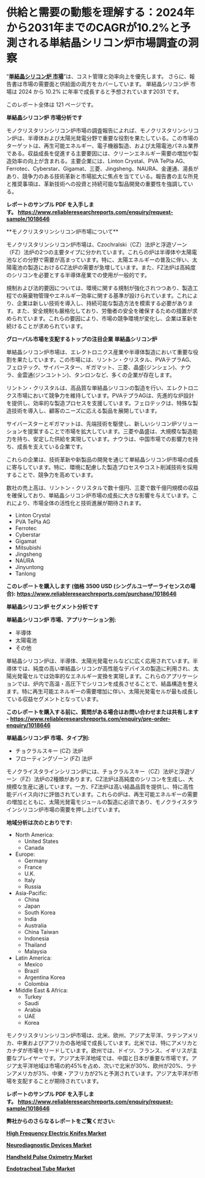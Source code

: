 <p><h1>供給と需要の動態を理解する：2024年から2031年までのCAGRが10.2%と予測される単結晶シリコン炉市場調査の洞察</h1></p><p>&ldquo;<strong><a href="https://www.reliableresearchreports.com/monocrystalline-silicon-furnace-r1018646?utm_campaign=110&utm_medium=9&utm_source=Github&utm_content=ia&utm_term=28122024&utm_id=monocrystalline-silicon-furnace">単結晶シリコン炉 市場</a></strong>&rdquo;は、コスト管理と効率向上を優先します。 さらに、報告書は市場の需要面と供給面の両方をカバーしています。 単結晶シリコン炉 市場は 2024 から 10.2% に年率で成長すると予想されています2031 です。</p>
<p>このレポート全体は 121 ページです。</p>
<p><strong>単結晶シリコン炉 市場分析です</strong></p>
<p><p>モノクリスタリンシリコン炉市場の調査報告によれば、モノクリスタリンシリコン炉は、半導体および太陽光発電分野で重要な役割を果たしている。この市場のターゲットは、再生可能エネルギー、電子機器製造、および太陽電池パネル業界である。収益成長を促進する主要要因には、クリーンエネルギー需要の増加や製造効率の向上が含まれる。主要企業には、Linton Crystal、PVA TePla AG、Ferrotec、Cyberstar、Gigamat、三菱、Jingsheng、NAURA、金運通、湯長があり、競争力のある技術革新と市場拡大に焦点を当てている。報告書の主な所見と推奨事項は、革新技術への投資と持続可能な製品開発の重要性を強調している。</p></p>
<p><strong>レポートのサンプル PDF を入手します。&nbsp;<a href="https://www.reliableresearchreports.com/enquiry/request-sample/1018646?utm_campaign=110&utm_medium=9&utm_source=Github&utm_content=ia&utm_term=28122024&utm_id=monocrystalline-silicon-furnace">https://www.reliableresearchreports.com/enquiry/request-sample/1018646</a></strong></p>
<p><p>**モノクリスタリンシリコン炉市場について**</p><p>モノクリスタリンシリコン炉市場は、Czochralski（CZ）法炉と浮遊ゾーン（FZ）法炉の2つの主要タイプに分かれています。これらの炉は半導体や太陽電池などの分野で需要が高まっています。特に、太陽エネルギーの普及に伴い、太陽電池の製造におけるCZ法炉の需要が急増しています。また、FZ法炉は高純度のシリコンを必要とする半導体産業での使用が一般的です。</p><p>規制および法的要因については、環境に関する規制が強化されつつあり、製造工程での廃棄物管理やエネルギー効率に関する基準が設けられています。これにより、企業は新しい技術を導入し、持続可能な製造方法を模索する必要があります。また、安全規制も厳格化しており、労働者の安全を確保するための措置が求められています。これらの要因により、市場の競争環境が変化し、企業は革新を続けることが求められています。</p></p>
<p><strong>グローバル市場を支配するトップの注目企業 単結晶シリコン炉</strong></p>
<p><p>単結晶シリコン炉市場は、エレクトロニクス産業や半導体製造において重要な役割を果たしています。この市場には、リントン・クリスタル、PVAテプラAG、フェロテック、サイバースター、ギガマット、三菱、晶盛(ジンシェン)、ナウラ、金雲通(ジンユントン)、タンロンなど、多くの企業が存在します。</p><p>リントン・クリスタルは、高品質な単結晶シリコンの製造を行い、エレクトロニクス市場において競争力を維持しています。PVAテプラAGは、先進的な炉設計を提供し、効率的な製造プロセスを支援しています。フェロテックは、特殊な製造技術を導入し、顧客のニーズに応える製品を展開しています。</p><p>サイバースターとギガマットは、先端技術を駆使し、新しいシリコン炉ソリューションを提案することで市場を拡大しています。三菱や晶盛は、大規模な製造能力を持ち、安定した供給を実現しています。ナウラは、中国市場での影響力を持ち、成長を支えている企業です。</p><p>これらの企業は、技術革新や新製品の開発を通じて単結晶シリコン炉市場の成長に寄与しています。特に、環境に配慮した製造プロセスやコスト削減技術を採用することで、競争力を高めています。</p><p>数社の売上高は、リントン・クリスタルで数十億円、三菱で数千億円規模の収益を確保しており、単結晶シリコン炉市場の成長に大きな影響を与えています。これにより、市場全体の活性化と技術進展が期待されます。</p></p>
<p><ul><li>Linton Crystal</li><li>PVA TePla AG</li><li>Ferrotec</li><li>Cyberstar</li><li>Gigamat</li><li>Mitsubishi</li><li>Jingsheng</li><li>NAURA</li><li>Jinyuntong</li><li>Tanlong</li></ul></p>
<p><strong>このレポートを購入します (価格 3500 USD (シングルユーザーライセンスの場合):&nbsp;<a href="https://www.reliableresearchreports.com/purchase/1018646?utm_campaign=110&utm_medium=9&utm_source=Github&utm_content=ia&utm_term=28122024&utm_id=monocrystalline-silicon-furnace">https://www.reliableresearchreports.com/purchase/1018646</a></strong></p>
<p><strong>単結晶シリコン炉 セグメント分析です</strong></p>
<p><strong>単結晶シリコン炉 市場、アプリケーション別:</strong></p>
<p><ul><li>半導体</li><li>太陽電池</li><li>その他</li></ul></p>
<p><p>単結晶シリコン炉は、半導体、太陽光発電セルなどに広く応用されています。半導体では、純度の高い単結晶シリコンが高性能なデバイスの製造に利用され、太陽光発電セルでは効率的なエネルギー変換を実現します。これらのアプリケーションでは、炉内で高温・高圧下でシリコンを成長させることで、結晶構造を整えます。特に再生可能エネルギーの需要増加に伴い、太陽光発電セルが最も成長している収益セグメントとなっています。</p></p>
<p><strong>このレポートを購入する前に、質問がある場合はお問い合わせまたは共有します - <a href="https://www.reliableresearchreports.com/enquiry/pre-order-enquiry/1018646?utm_campaign=110&utm_medium=9&utm_source=Github&utm_content=ia&utm_term=28122024&utm_id=monocrystalline-silicon-furnace">https://www.reliableresearchreports.com/enquiry/pre-order-enquiry/1018646</a></strong></p>
<p><strong>単結晶シリコン炉 市場、タイプ別:</strong></p>
<p><ul><li>チョクラルスキー (CZ) 法炉</li><li>フローティングゾーン (FZ) 法炉</li></ul></p>
<p><p>モノクライスタラインシリコン炉には、チョクラルスキー（CZ）法炉と浮遊ゾーン（FZ）法炉の2種類があります。CZ法炉は高純度のシリコンを生成し、大規模な生産に適しています。一方、FZ法炉は高い結晶品質を提供し、特に高性能デバイス向けに評価されています。これらの炉は、再生可能エネルギーの需要の増加とともに、太陽光発電モジュールの製造に必須であり、モノクライスタラインシリコン炉市場の需要を押し上げています。</p></p>
<p><strong>地域分析は次のとおりです:</strong></p>
<p><ul>
    <li>
        North America:
        <ul>
            <li>United States</li>
            <li>Canada</li>
        </ul>
    </li>
    <li>
        Europe:
        <ul>
            <li>Germany</li>
            <li>France</li>
            <li>U.K.</li>
            <li>Italy</li>
            <li>Russia</li>
        </ul>
    </li>
    <li>
        Asia-Pacific:
        <ul>
            <li>China</li>
            <li>Japan</li>
            <li>South Korea</li>
            <li>India</li>
            <li>Australia</li>
            <li>China Taiwan</li>
            <li>Indonesia</li>
            <li>Thailand</li>
            <li>Malaysia</li>
        </ul>
    </li>
    <li>
        Latin America:
        <ul>
            <li>Mexico</li>
            <li>Brazil</li>
            <li>Argentina Korea</li>
            <li>Colombia</li>
        </ul>
    </li>
    <li>
        Middle East & Africa:
        <ul>
            <li>Turkey</li>
            <li>Saudi</li>
            <li>Arabia</li>
            <li>UAE</li>
            <li>Korea</li>
        </ul>
    </li>
    </ul></p>
<p><p>モノクリスタリンシリコン炉市場は、北米、欧州、アジア太平洋、ラテンアメリカ、中東およびアフリカの各地域で成長しています。北米では、特にアメリカとカナダが市場をリードしています。欧州では、ドイツ、フランス、イギリスが主要なプレイヤーです。アジア太平洋地域では、中国と日本が重要な市場です。アジア太平洋地域は市場の約45%を占め、次いで北米が30%、欧州が20%、ラテンアメリカが3%、中東・アフリカが2%と予測されています。アジア太平洋が市場を支配することが期待されています。</p></p>
<p><strong>レポートのサンプル PDF を入手します。&nbsp;<a href="https://www.reliableresearchreports.com/enquiry/request-sample/1018646?utm_campaign=110&utm_medium=9&utm_source=Github&utm_content=ia&utm_term=28122024&utm_id=monocrystalline-silicon-furnace">https://www.reliableresearchreports.com/enquiry/request-sample/1018646</a></strong></p>
<p><strong></strong></p>
<p><strong></strong></p>
<p><strong></strong></p>
<p><strong></strong></p>
<p><strong>弊社からのさらなるレポートをご覧ください:</strong></p>
<p><strong><p><a href="https://github.com/janraimondo83/Market-Research-Report-List-1/blob/main/high-frequency-electric-knifes-market.md?utm_campaign=110&utm_medium=9&utm_source=Github&utm_content=ia&utm_term=28122024&utm_id=monocrystalline-silicon-furnace">High Frequency Electric Knifes Market</a></p><p><a href="https://github.com/kbollin866/Market-Research-Report-List-1/blob/main/neurodiagnostic-devices-market.md?utm_campaign=110&utm_medium=9&utm_source=Github&utm_content=ia&utm_term=28122024&utm_id=monocrystalline-silicon-furnace">Neurodiagnostic Devices Market</a></p><p><a href="https://github.com/sca704osol/Market-Research-Report-List-1/blob/main/handheld-pulse-oximetry-market.md?utm_campaign=110&utm_medium=9&utm_source=Github&utm_content=ia&utm_term=28122024&utm_id=monocrystalline-silicon-furnace">Handheld Pulse Oximetry Market</a></p><p><a href="https://github.com/sholympia197070/Market-Research-Report-List-1/blob/main/endotracheal-tube-market.md?utm_campaign=110&utm_medium=9&utm_source=Github&utm_content=ia&utm_term=28122024&utm_id=monocrystalline-silicon-furnace">Endotracheal Tube Market</a></p></strong></p>